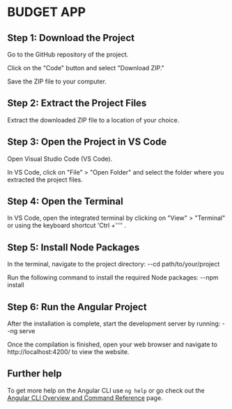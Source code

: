 # BUDGET APP

## Step 1: Download the Project
Go to the GitHub repository of the project.

Click on the "Code" button and select "Download ZIP."

Save the ZIP file to your computer.

## Step 2: Extract the Project Files
Extract the downloaded ZIP file to a location of your choice.

## Step 3: Open the Project in VS Code
Open Visual Studio Code (VS Code).

In VS Code, click on "File" > "Open Folder" and select the folder where you extracted the project files.

## Step 4: Open the Terminal
In VS Code, open the integrated terminal by clicking on "View" > "Terminal" or using the keyboard shortcut 'Ctrl +'''' .

## Step 5: Install Node Packages
In the terminal, navigate to the project directory:
  --cd path/to/your/project
  
Run the following command to install the required Node packages:
  --npm install
  
## Step 6: Run the Angular Project
After the installation is complete, start the development server by running:
  --ng serve
  
Once the compilation is finished, open your web browser and navigate to http://localhost:4200/ to view the website.

## Further help

To get more help on the Angular CLI use `ng help` or go check out the [Angular CLI Overview and Command Reference](https://angular.io/cli) page.
